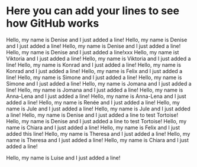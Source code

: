 # Here you can add your lines to see how GitHub works

Hello, my name is Denise and I just added a line!
Hello, my name is Denise and I just added a line!
Hello, my name is Denise and I just added a line!
Hello, my name is Denise and I just added a line!xxx
Hello, my name ist Viktoria and I just added a line!
Hello, my name is Viktoria and I just added a line!
Hello, my name is Konrad and I just added a line!
Hello, my name is Konrad and I just added a line!
Hello, my name is Felix and I just added a line!
Hello, my name is Simone and I just added a line!
Hello, my name is Simone and I just added a line!
Hello, my name is Jomana and I just added a line!
Hello, my name is Jomana and I just added a line!
Hello, my name is Anna-Lena and I just added a line!
Hello, my name is Anna-Lena and I just added a line!
Hello, my name is Renée and I just added a line!
Hello, my name is Jule and I just added a line!
Hello, my name is Jule and I just added a line!
Hello, my name is Denise and I just added a line to test Tortoise!
Hello, my name is Denise and I just added a line to test Tortoise!
Hello, my name is Chiara and I just added a line!
Hello, my name is Felix and I just added this line!
Hello, my name is Theresa and I just added a line!
Hello, my name is Theresa and I just added a line!
Hello, my name is Chiara and I just added a line!

Hello, my name is Luise and I just added a line!



